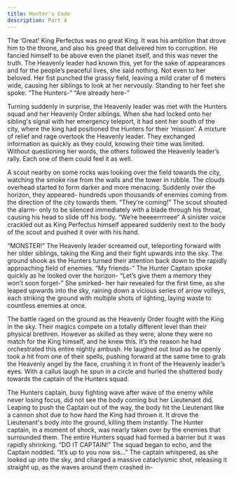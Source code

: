 ```yaml
---
title: Hunter's Code
description: Part 4
---
```


The ‘Great’ King Perfectus was no great King. It was his ambition that drove him to the throne, and also his greed that delivered him to corruption. He fancied himself to be above even the planet itself, and this was never the truth. The Heavenly leader had known this, yet for the sake of appearances and for the people’s peaceful lives, she said nothing. Not even to her beloved. Her fist punched the grassy field, leaving a mild crater of 6 meters wide, causing her siblings to look at her nervously. Standing to her feet she spoke. “The Hunters-” “Are already here-”

Turning suddenly in surprise, the Heavenly leader was met with the Hunters squad and her Heavenly Order siblings. When she had locked onto her sibling's signal with her emergency teleport, it had sent her south of the city, where the king had positioned the Hunters for their ‘mission’. A mixture of relief and rage overtook the Heavenly leader. They exchanged information as quickly as they could, knowing their time was limited. Without questioning her words, the others followed the Heavenly leader’s rally. Each one of them could feel it as well.

A scout nearby on some rocks was looking over the field towards the city, watching the smoke rise from the walls and the tower in rubble. The clouds overhead started to form darker and more menacing. Suddenly over the horizon, they appeared- hundreds upon thousands of enemies coming from the direction of the city towards them. “They’re coming!” The scout shouted the alarm- only to be silenced immediately with a blade through his throat, causing his head to slide off his body. “We’re heeeerrrreee” A sinister voice crackled out as King Perfectus himself appeared suddenly next to the body of the scout and pushed it over with his hand.

“MONSTER!” The Heavenly leader screamed out, teleporting forward with her older siblings, taking the King and their fight upwards into the sky. The ground shook as the Hunters turned their attention back down to the rapidly approaching field of enemies. “My friends-” The Hunter Captain spoke quickly as he looked over the horizon- “Let’s give them a memory they won’t soon forget-” She smirked- her hair revealed for the first time, as she leaped upwards into the sky, raining down a vicious series of arrow volleys, each striking the ground with multiple shots of lighting, laying waste to countless enemies at once.

The battle raged on the ground as the Heavenly Order fought with the King in the sky. Their magics compete on a totally different level than their physical brethren. However as skilled as they were, alone they were no match for the King himself, and he knew this. It’s the reason he had orchestrated this entire nightly ambush. He laughed out loud as he openly took a hit from one of their spells, pushing forward at the same time to grab the Heavenly angel by the face, crushing it in front of the Heavenly leader’s eyes. With a callus laugh he spun in a circle and hurled the shattered body towards the captain of the Hunters squad.

The Hunters captain, busy fighting wave after wave of the enemy while never losing focus, did not see the body coming but her Lieutenant did. Leaping to push the Captain out of the way, the body hit the Lieutenant like a cannon shot due to how hard the King had thrown it. It drove the Lieutenant's body into the ground, killing them instantly. The Hunter captain, in a moment of shock, was nearly taken over by the enemies that surrounded them. The entire Hunters squad had formed a barrier but it was rapidly shrinking. “DO IT CAPTAIN!” The squad began to echo, and the Captain nodded. “It’s up to you now sis…” The captain whispered, as she looked up into the sky, and charged a massive cataclysmic shot, releasing it straight up, as the waves around them crashed in-
